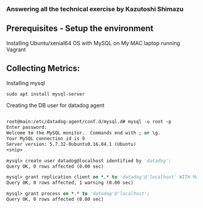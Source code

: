 ### Answering all the technical exercise by Kazutoshi Shimazu ###

## Prerequisites - Setup the environment ##

Installing Ubuntu/xenial64 OS with MySQL on My MAC laptop running Vagrant

## Collecting Metrics: ##

Installing mysql
```vb
sudo apt install mysql-server
```

Creating the DB user for datadog agent
```vb

root@main:/etc/datadog-agent/conf.d/mysql.d# mysql -u root -p
Enter password: 
Welcome to the MySQL monitor.  Commands end with ; or \g.
Your MySQL connection id is 9
Server version: 5.7.32-0ubuntu0.16.04.1 (Ubuntu)
<snip>

mysql> create user datadog@localhost identified by 'datadog';
Query OK, 0 rows affected (0.00 sec)

mysql> grant replication client on *.* to 'datadog'@'localhost' WITH MAX_USER_CONNECTIONS 5;
Query OK, 0 rows affected, 1 warning (0.00 sec)

mysql> grant process on *.* to 'datadog'@'localhost';
Query OK, 0 rows affected (0.00 sec)

```
